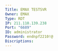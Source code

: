```yaml
---
Title: EMAX TESTSVR
Owner: EMAX
Type: RDT
IP: 211.110.139.238
Port: "6689"
ID: administrator
Password: endnpf2210!@
Discriptions:
---
```

